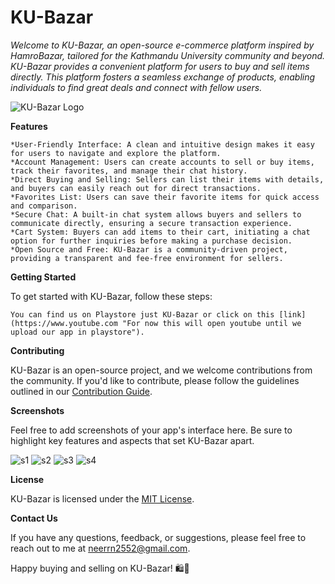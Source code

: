 # **KU-Bazar**

*Welcome to KU-Bazar, an open-source e-commerce platform inspired by HamroBazar, tailored for the Kathmandu University community and beyond. KU-Bazar provides a convenient platform for users to buy and sell items directly. This platform fosters a seamless exchange of products, enabling individuals to find great deals and connect with fellow users.*

![KU-Bazar Logo](/home/neer-rn/AndroidStudioProjects/KUBazar/app/src/main/res/drawable)


**Features**

    *User-Friendly Interface: A clean and intuitive design makes it easy for users to navigate and explore the platform.
    *Account Management: Users can create accounts to sell or buy items, track their favorites, and manage their chat history.
    *Direct Buying and Selling: Sellers can list their items with details, and buyers can easily reach out for direct transactions.
    *Favorites List: Users can save their favorite items for quick access and comparison.
    *Secure Chat: A built-in chat system allows buyers and sellers to communicate directly, ensuring a secure transaction experience.
    *Cart System: Buyers can add items to their cart, initiating a chat option for further inquiries before making a purchase decision.
    *Open Source and Free: KU-Bazar is a community-driven project, providing a transparent and fee-free environment for sellers.

**Getting Started**

To get started with KU-Bazar, follow these steps:

    You can find us on Playstore just KU-Bazar or click on this [link](https://www.youtube.com "For now this will open youtube until we upload our app in playstore").

**Contributing**

KU-Bazar is an open-source project, and we welcome contributions from the community. If you'd like to contribute, please follow the guidelines outlined in our [Contribution Guide]().

**Screenshots**

Feel free to add screenshots of your app's interface here. Be sure to highlight key features and aspects that set KU-Bazar apart.

![s1](URL)
![s2](URL)
![s3](URL)
![s4](URL)


**License**

KU-Bazar is licensed under the [MIT License]().

**Contact Us**

If you have any questions, feedback, or suggestions, please feel free to reach out to me at [neerrn2552@gmail.com](mailto:neerrn2552@gmail.com).

Happy buying and selling on KU-Bazar! 🛍️🚀
